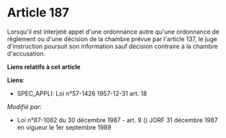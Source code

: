 # Article 187

Lorsqu'il est interjeté appel d'une ordonnance autre qu'une ordonnance de règlement ou d'une décision de la chambre prévue
par l'article 137, le juge d'instruction poursuit son information sauf décision contraire à la chambre d'accusation.

**Liens relatifs à cet article**

**Liens**:

  - SPEC_APPLI: Loi n°57-1426 1957-12-31 art. 18

_Modifié par_:

  - Loi n°87-1062 du 30 décembre 1987 - art. 9 () JORF 31 décembre 1987 en vigueur le 1er septembre 1989
